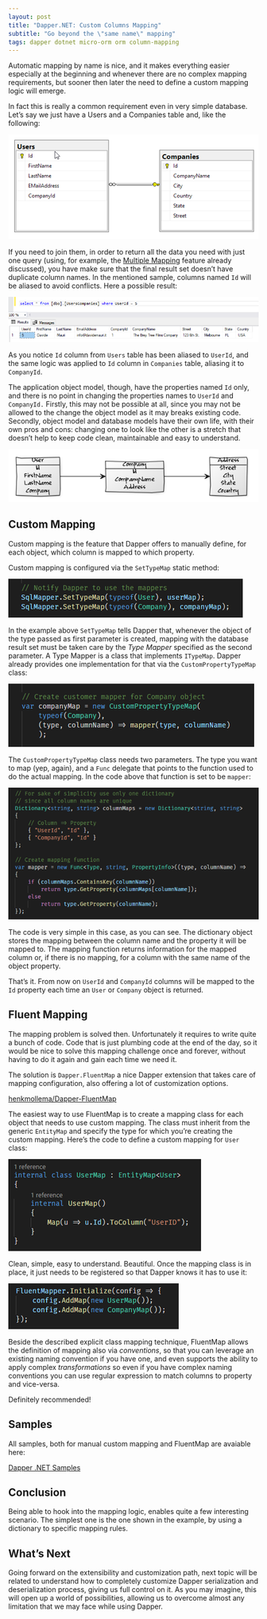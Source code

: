 ```yaml
---
layout: post
title: "Dapper.NET: Custom Columns Mapping"
subtitle: "Go beyond the \"same name\" mapping"
tags: dapper dotnet micro-orm orm column-mapping
---
```


Automatic mapping by name is nice, and it makes everything easier especially at the beginning and whenever there are no complex mapping requirements, but sooner then later the need to define a custom mapping logic will emerge.

In fact this is really a common requirement even in very simple database. Let’s say we just have a Users and a Companies table and, like the following:

![](/public/images/2018-02-12/image-01.png)

If you need to join them, in order to return all the data you need with just one query (using, for example, the [Multiple Mapping](https://medium.com/dapper-net/multiple-mapping-d36c637d14fa) feature already discussed), you have make sure that the final result set doesn’t have duplicate column names. In the mentioned sample, columns named `Id` will be aliased to avoid conflicts. Here a possible result:

![](/public/images/2018-02-12/image-02.png)

As you notice `Id` column from `Users` table has been aliased to `UserId`, and the same logic was applied to `Id` column in `Companies` table, aliasing it to `CompanyId`.

The application object model, though, have the properties named `Id` only, and there is no point in changing the properties names to `UserId` and `CompanyId.` Firstly, this may not be possible at all, since you may not be allowed to the change the object model as it may breaks existing code. Secondly, object model and database models have their own life, with their own pros and cons: changing one to look like the other is a stretch that doesn’t help to keep code clean, maintainable and easy to understand.

![](/public/images/2018-02-12/image-03.png)

## Custom Mapping

Custom mapping is the feature that Dapper offers to manually define, for each object, which column is mapped to which property.

Custom mapping is configured via the `SetTypeMap` static method:

![](/public/images/2018-02-12/image-04.png)

In the example above `SetTypeMap` tells Dapper that, whenever the object of the type passed as first parameter is created, mapping with the database result set must be taken care by the _Type Mapper_ specified as the second parameter. A Type Mapper is a class that implements `ITypeMap`. Dapper already provides one implementation for that via the `CustomPropertyTypeMap` class:

![](/public/images/2018-02-12/image-05.png)

The `CustomPropertyTypeMap` class needs two parameters. The type you want to map (yep, again), and a `Func` delegate that points to the function used to do the actual mapping. In the code above that function is set to be `mapper`:

![](/public/images/2018-02-12/image-06.png)

The code is very simple in this case, as you can see. The dictionary object stores the mapping between the column name and the property it will be mapped to. The mapping function returns information for the mapped column or, if there is no mapping, for a column with the same name of the object property.

That’s it. From now on `UserId` and `CompanyId` columns will be mapped to the `Id` property each time an `User` or `Company` object is returned.

## Fluent Mapping

The mapping problem is solved then. Unfortunately it requires to write quite a bunch of code. Code that is just plumbing code at the end of the day, so it would be nice to solve this mapping challenge once and forever, without having to do it again and gain each time we need it.

The solution is `Dapper.FluentMap` a nice Dapper extension that takes care of mapping configuration, also offering a lot of customization options.

[henkmollema/Dapper-FluentMap](https://github.com/henkmollema/Dapper-FluentMap)

The easiest way to use FluentMap is to create a mapping class for each object that needs to use custom mapping. The class must inherit from the generic `EntityMap` and specify the type for which you’re creating the custom mapping. Here’s the code to define a custom mapping for `User` class:

![](/public/images/2018-02-12/image-07.png)

Clean, simple, easy to understand. Beautiful. Once the mapping class is in place, it just needs to be registered so that Dapper knows it has to use it:

![](/public/images/2018-02-12/image-08.png)

Beside the described explicit class mapping technique, FluentMap allows the definition of mapping also via _conventions_, so that you can leverage an existing naming convention if you have one, and even supports the ability to apply complex _transformations_ so even if you have complex naming conventions you can use regular expression to match columns to property and vice-versa.

Definitely recommended!

## Samples

All samples, both for manual custom mapping and FluentMap are avaiable here:

[Dapper .NET Samples](https://yorek.github.io/dapper-samples/)

## Conclusion

Being able to hook into the mapping logic, enables quite a few interesting scenario. The simplest one is the one shown in the example, by using a dictionary to specific mapping rules.

## What’s Next

Going forward on the extensibility and customization path, next topic will be related to understand how to completely customize Dapper serialization and deserialization process, giving us full control on it. As you may imagine, this will open up a world of possibilities, allowing us to overcome almost any limitation that we may face while using Dapper.
